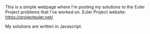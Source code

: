 This is a simple webpage where I'm posting my solutions to the Euler Project problems that I've worked on.
Euler Project website:  https://projecteuler.net/

My solutions are written in Javascript.
